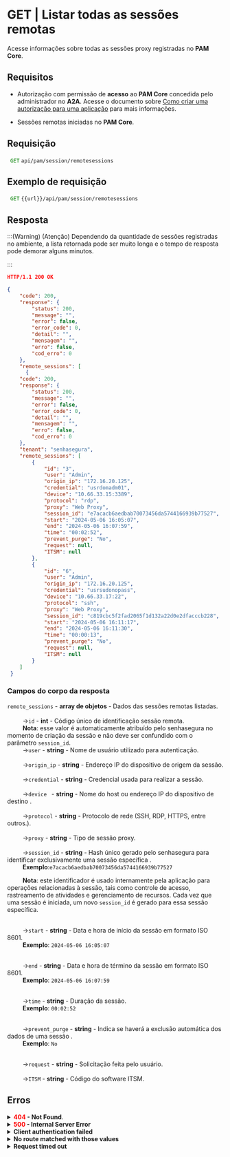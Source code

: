 # GET | Listar todas as sessões remotas

Acesse informações sobre todas as sessões proxy registradas no **PAM Core**.

## Requisitos

* Autorização com permissão de **acesso** ao **PAM Core** concedida pelo administrador no **A2A**.
 Acesse o documento sobre [Como criar uma autorização para uma aplicação](/v3-33/docs/pt/a2a-how-to-create-an-authorization-for-an-application) para mais informações.
 
 * Sessões remotas iniciadas no **PAM Core**.
 
 ## Requisição

 <code><span style="color:green"> GET</code></span> `api/pam/session/remotesessions`

 ## Exemplo de requisição
 <code><span style="color:green"> GET</code></span> `{{url}}/api/pam/session/remotesessions`

## Resposta 

:::(Warning) (Atenção)
Dependendo da quantidade de sessões registradas no ambiente, a lista retornada pode ser muito longa e o tempo de resposta pode demorar alguns minutos.

:::

``` json
HTTP/1.1 200 OK
```

``` json
{
    "code": 200,
    "response": {
        "status": 200,
        "message": "",
        "error": false,
        "error_code": 0,
        "detail": "",
        "mensagem": "",
        "erro": false,
        "cod_erro": 0
    },
    "remote_sessions": [
      {
    "code": 200,
    "response": {
        "status": 200,
        "message": "",
        "error": false,
        "error_code": 0,
        "detail": "",
        "mensagem": "",
        "erro": false,
        "cod_erro": 0
    },
    "tenant": "senhasegura",
    "remote_sessions": [
        {
            "id": "3",
            "user": "Admin",
            "origin_ip": "172.16.20.125",
            "credential": "usrdomadm01",
            "device": "10.66.33.15:3389",
            "protocol": "rdp",
            "proxy": "Web Proxy",
            "session_id": "e7acacb6aedbab70073456da5744166939b77527",
            "start": "2024-05-06 16:05:07",
            "end": "2024-05-06 16:07:59",
            "time": "00:02:52",
            "prevent_purge": "No",
            "request": null,
            "ITSM": null
        },
        {
            "id": "6",
            "user": "Admin",
            "origin_ip": "172.16.20.125",
            "credential": "usrsudonopass",
            "device": "10.66.33.17:22",
            "protocol": "ssh",
            "proxy": "Web Proxy",
            "session_id": "c819cbc5f2fad2065f1d132a22d0e2dfacccb228",
            "start": "2024-05-06 16:11:17",
            "end": "2024-05-06 16:11:30",
            "time": "00:00:13",
            "prevent_purge": "No",
            "request": null,
            "ITSM": null
        }
    ]
 }
```

### Campos do corpo da resposta


<summary><code>remote_sessions</code> - <b>array de objetos</b> - Dados das sessões remotas listadas.</summary>

<br>
<summary>&nbsp;&emsp;&emsp;&nbsp;→<code>id</code> - <b><b>int</b></b> - Código único de identificação sessão remota.</summary>&nbsp;&emsp;&emsp;&nbsp;<b>Nota</b>: esse valor é automaticamente atribuído pelo senhasegura no momento de criação da sessão e não deve ser confundido com o parâmetro <code>session_id</code>.


<br>
<summary>&nbsp;&emsp;&emsp;&nbsp;→<code>user</code> - <b><b>string</b></b> - Nome de usuário utilizado para autenticação.</summary>

<br>
<summary>&nbsp;&emsp;&emsp;&nbsp;→<code>origin_ip</code> - <b><b>string</b></b> - Endereço IP do dispositivo de origem da sessão.</summary>


<br>
<summary>&nbsp;&emsp;&emsp;&nbsp;→<code>credential</code> - <b>string</b> - Credencial usada para realizar a sessão.</summary>
    
<br>
<summary>&nbsp;&emsp;&emsp;&nbsp;→<code>device </code> - <b>string</b> - Nome do host ou endereço IP do dispositivo de destino .</summary>
  
<br>
<summary>&nbsp;&emsp;&emsp;&nbsp;→<code>protocol</code> - <b>string</b> - Protocolo de rede (SSH, RDP, HTTPS, entre outros.).</summary>

<br>
<summary>&nbsp;&emsp;&emsp;&nbsp;→<code>proxy</code> - <b>string</b> - Tipo de sessão proxy.</summary>


<br>
<summary>&nbsp;&emsp;&emsp;&nbsp;→<code>session_id</code> - <b>string</b> - Hash único gerado pelo senhasegura para identificar exclusivamente uma sessão específica .</summary>&nbsp;&emsp;&emsp;&nbsp;<b>Exemplo</b>:<code>e7acacb6aedbab70073456da5744166939b77527</code>

&nbsp;&emsp;&emsp;&nbsp;<b>Nota</b>: este identificador é usado internamente pela aplicação para operações relacionadas à sessão, tais como controle de acesso, rastreamento de atividades e gerenciamento de recursos. Cada vez que uma sessão é iniciada, um novo <code>session_id</code> é gerado para essa sessão específica.


<br>
<summary>&nbsp;&emsp;&emsp;&nbsp;→<code>start</code> - <b>string</b> - Data e hora de início da sessão em formato ISO 8601.</summary>
&nbsp;&emsp;&emsp;&nbsp;<b>Exemplo</b>: <code>2024-05-06 16:05:07</code></p>


<br>
<summary>&nbsp;&emsp;&emsp;&nbsp;→<code>end</code> - <b>string</b> - Data e hora de término da sessão em formato ISO 8601.</summary>
&nbsp;&emsp;&emsp;&nbsp;<b>Exemplo</b>: <code>2024-05-06 16:07:59</code></p>


<br>
<summary>&nbsp;&emsp;&emsp;&nbsp;→<code>time</code> - <b>string</b> - Duração da sessão.</summary>
&nbsp;&emsp;&emsp;&nbsp;<b>Exemplo</b>: <code>00:02:52</code></p>


<br>
<summary>&nbsp;&emsp;&emsp;&nbsp;→<code>prevent_purge</code> - <b>string</b> - Indica se haverá a exclusão automática dos dados de uma sessão  .</summary>
&nbsp;&emsp;&emsp;&nbsp;<b>Exemplo</b>: <code>No</code></p>


<br>
<summary>&nbsp;&emsp;&emsp;&nbsp;→<code>request</code> - <b>string</b> - Solicitação feita pelo usuário.</summary>

<br>

<summary>&nbsp;&emsp;&emsp;&nbsp;→<code>ITSM</code> - <b>string</b> - Código do software ITSM.</summary>



## Erros

<details>
    <summary><b><span style="color:red">404</span> - Not Found</b>.</summary>

***

<p><b>Mensagem: "Resource sub not found"</b>
<p><b>Possível causa</b>: a URL ou o recurso solicitado não está correto.<br>
        
<b>Solução</b>: verifique a URL e envie a requisição novamente.</p>
***
</details>

<details>
 
<summary><b><span style="color:red">500</span> - Internal Server Error</b></summary>

***
    
<b>Mensagem: "Unexpected error."</b><br>
 
<p><b>Possível causa</b>: o erro está no servidor senhasegura.<br>
        
<b>Solução</b>: contate o time de suporte para mais informações.</p>

***

<b>Mensagem: "You are not authorized to access this resource"</b>

<b>Possível causa</b>: você não possui autorização para acessar esse recurso.<br>
        
<b>Solução</b>: solicite ao administrador que revise sua permissão de acesso aos recursos do <b>PAM Core</b> no <b>A2A</b>.

* * *
</details>



<details>
<summary><b>Client authentication failed</b></summary>

*** 
   
<b>Mensagem: "Client authentication failed"</b>
<p><b>Possível causa</b>: falha na autenticação da sua aplicação com o servidor senhasegura.<br>
        
   <b>Solução</b>: verifique os parâmetros de autenticação como <code>Access Token</code>, <code>Client ID</code> e <code>Client secret</code> e solicite um novo token de acesso.</p>

* * *
</details>



<details>
 <summary><b>No route matched with those values</b></summary>

*** 
    
   
<b>Mensagem: "No route matched with those values"</b>
    
<p><b>Possível causa</b>: ausência do header de autorização na requisição de API.<br>
        
<b>Solução</b>: solicite um novo token de acesso.</p>

* * *
</details>
 

<details>
<summary><b> Request timed out</b></summary>

***
    
<b>Mensagem: "Request timed out"</b>
<p><b>Possível causa</b>: o tempo da requisição se esgotou. <br>
        
<b>Solução</b>: verifique a conectividade entre a origem da requisição e o servidor senhasegura.</p>
</details>     